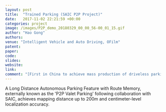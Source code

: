 ```yaml
---
layout: post
title:  "Trained Parking (SAIC P2P Project)"
date:   2017-11-02 22:21:59 +00:00
categories: project
image: /images/P2P_demo_20180329_00_00_56-00_01_15.gif
author: "Hao Gong"
authors: 
venue: "Intelligent Vehicle and Auto Driving, OFilm"
patent: 
paper: 
code:
slides: 
website: 
link: 
comment: "[First in China to achieve mass production of driveless parking solution, launched on SAIC's premium all-electric SUV, Roewe Marvel X, as an L3 autonomous driving feature for long-distance path-follow parking in low-speed controlled environments]"
---
```

A Long Distance Autonomous Parking Feature with Route Memory, externally known as the 'P2P Valet Parking' following collaboration with SAIC, achieves mapping distance up to 200m and centimeter-level localization accuracy.
